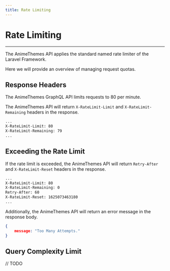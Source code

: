 ```yaml
---
title: Rate Limiting
---
```


# Rate Limiting

---

The AnimeThemes API applies the standard named rate limiter of the Laravel Framework.

Here we will provide an overview of managing request quotas.

## Response Headers

The AnimeThemes GraphQL API limits requests to 80 per minute.

The AnimeThemes API will return `X-RateLimit-Limit` and `X-RateLimit-Remaining` headers in the response.

```sh
...
X-RateLimit-Limit: 80
X-RateLimit-Remaining: 79
...
```

## Exceeding the Rate Limit

If the rate limit is exceeded, the AnimeThemes API will return `Retry-After` and `X-RateLimit-Reset` headers in the response.

```sh
...
X-RateLimit-Limit: 80
X-RateLimit-Remaining: 0
Retry-After: 60
X-RateLimit-Reset: 1625073463180
...
```

Additionally, the AnimeThemes API will return an error message in the response body.

```json
{
    message: "Too Many Attempts."
}
```

## Query Complexity Limit

// TODO